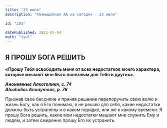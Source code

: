 ```yaml
---
title: "23 июля"
description: "Размышления АА на сегодня - 23 июля"

id: "205"

datePublished: 2023-05-04
moth: "iyul"
---
```


## Я ПРОШУ БОГА РЕШИТЬ

**«Прошу Тебя освободить меня от всех недостатков моего характера, которые
мешают мне быть полезным для Тебя и других».**

**_Анонимные Алкоголики, с. 74  
Alcoholics Anonymous, p. 76_**

Признав свое бессилие и приняв решение перепоручить свою волю и жизнь Богу,
как я Его понимаю, я не решаю для себя, какие недостатки должны быть устранены
и в каком порядке, или же к какому времени. Я прошу Бога решить, какие мои
недостатки мешают мне служить Ему и людям, и затем смиренно прошу Его их
устранить.

